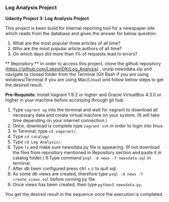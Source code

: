 ### Log Analysis Project
**Udacity Project 3: Log Analysis Project**

This project is been build for internal reporting tool for a newspaper site which reads from the database and gives the answer for below question.
1. What are the most popular three articles of all time?
2. Who are the most popular article authors of all time?
3. On which days did more than 1% of requests lead to errors?

** Repository:** In order to access this project, clone the github repository (https://github.com/LokeshDK/Log_Analysis) , unzip newsdata.zip and navigate to cloned folder from 
the Terminal (Git Bash if you are using windows/Terminal if you are using Mac/Linux) and follow below steps to get the desired result.

**Pre-Requisite**: Install Vagrant 1.9.2 or higher and Oracle VirtualBox 4.3.0 or higher in your machine before accessing through git hub.

1. Type `vagrant up` into the terminal and wait for vagrant to download all necessary data and create virtual machine on your system. (It will take time 
depending on your internet connection.)
2. Once, download is complete type `vagrant ssh` in order to login into linux.
3. In Terminal, type `cd vagarant/`.
4. Type `cd catalog/`.
4. Type `cd Log Analysis/`.
5. Type `ls` and make sure newsdata.py file is appearing. (If not download the files from repository mentioned in Repository section and paste it in catalog 
folder.)
6.Type command `psql -d news -f newsdata.sql` in terminal.
7. After db been configured press ctrl + c to quit sql.
8. As some db views are created, therefore type `psql -d news -f create_views.sql` before running py file.
9. Once views has been created, then type `python3 newsdata.py`.

You get the desired result in the sequence once the execution is completed.